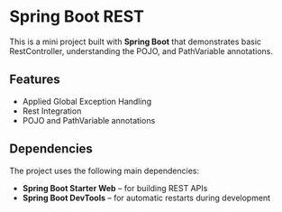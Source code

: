 # Spring Boot REST

This is a mini project built with **Spring Boot** that demonstrates basic RestController, understanding the POJO, and PathVariable annotations. 

## Features

- Applied Global Exception Handling
- Rest Integration
- POJO and PathVariable annotations

## Dependencies

The project uses the following main dependencies:

- **Spring Boot Starter Web** – for building REST APIs
- **Spring Boot DevTools** – for automatic restarts during development
